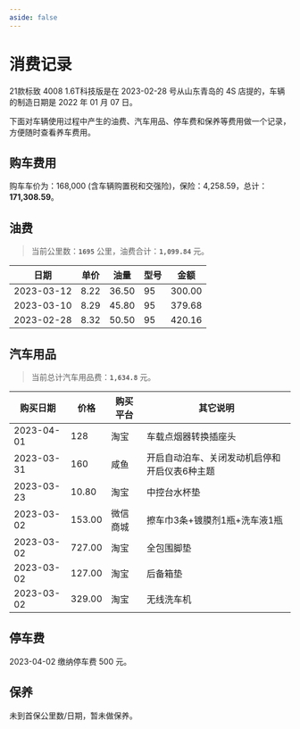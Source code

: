 ```yaml
---
aside: false
---
```


# 消费记录

21款标致 4008 1.6T科技版是在 2023-02-28 号从山东青岛的 4S 店提的，车辆的制造日期是 2022 年 01 月 07 日。

下面对车辆使用过程中产生的油费、汽车用品、停车费和保养等费用做一个记录，方便随时查看养车费用。

## 购车费用

购车车价为：168,000 (含车辆购置税和交强险)，保险：4,258.59，总计：**171,308.59**。

## 油费

> 当前公里数：**`1695`** 公里，油费合计：**`1,099.84`** 元。
> <!-- 300.00 + 379.68 + 420.16 = 1,099.84 -->

| 日期         | 单价   | 油量    | 型号  | 金额     |
|------------|------|-------|-----|--------|
| 2023-03-12 | 8.22 | 36.50 | 95  | 300.00 |
| 2023-03-10 | 8.29 | 45.80 | 95  | 379.68 |
| 2023-02-28 | 8.32 | 50.50 | 95  | 420.16 |

## 汽车用品

> 当前总计汽车用品费：**`1,634.8`** 元。
> <!-- 10.80 + 153.00 + 727.00 + 127.00 + 329.00 + 160 + 128 = 1,634.8 -->

| 购买日期 | 价格 | 购买平台 | 其它说明 |
|------------|--------|--|-------------------|
| 2023-04-01 | 128 | 淘宝 | 车载点烟器转换插座头 |
| 2023-03-31 | 160 | 咸鱼 | 开启自动泊车、关闭发动机启停和开启仪表6种主题 |
| 2023-03-23 | 10.80 | 淘宝 | 中控台水杯垫 |
| 2023-03-02 | 153.00 | 微信商城 | 擦车巾3条+镀膜剂1瓶+洗车液1瓶 |
| 2023-03-02 | 727.00 | 淘宝 | 全包围脚垫 |
| 2023-03-02 | 127.00 | 淘宝 | 后备箱垫 |
| 2023-03-02 | 329.00 | 淘宝 | 无线洗车机 |

## 停车费

2023-04-02 缴纳停车费 500 元。

## 保养

未到首保公里数/日期，暂未做保养。